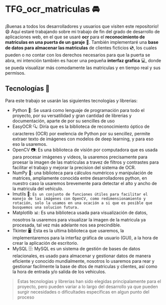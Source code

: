 # TFG_ocr_matriculas :oncoming_automobile:

¡Buenas a todos los desarrolladores y usuarios que visiten este repositorio! 😄 Aquí estaré trabajando sobre mi trabajo de fin del grado de desarrollo de aplicaciones web, en el que se usaré **ocr** para el **reconocimiento de matriculas en una puerta de un garaje** 🎥. También implementaré una **base de datos para almacenar las matriculas** de clientes ficticios 💿, los cuales pueden o no contar con los derechos necesarios para que la puerta se abra, mi intención también es hacer una pequeña **interfaz grafica** 💻, donde se pueda visualizar más comodamente las matriculas y en tiempo real y sus permisos.

## Tecnologías :iphone:

Para este trabajo se usarán las siguientes tecnologías y librerias: 

- Python 🐍: Se usará como lenguaje de programación para todo el proyecto, por su versatilidad y gran cantidad de librerias y documentación, aparte de por su sencilles de uso
- EasyOCR 🔍: Diría que es la biblioteca de reconocimiento óptico de caracteres (OCR) por exelencia de Python por su sencillez, permite extraer texto de imágenes con modelos de deep learning, y para eso eso la usaremos.
- OpenCV 📷: Es una biblioteca de visión por computadora que es usada para procesar imágenes y videos, la usaremos precisamente para proesar la imagen de las matriculas a travez de filtros y contrastes para facilitar el trabajo y mejorar la precision del sistema de OCR.
- NumPy 🔢: una biblioteca para cálculos numéricos y manipulación de matrices, ampliamente conocida entre desarrolladores python, en nuestro caso la usaremos brevemente para detectar el alto y ancho de la matricula del vehículo.
- Imutils 📏: `Es un conjunto de funciones útiles para facilitar el manejo de las imágenes con OpenCV, como redimensionamiento y rotación, solo la usamos en una ocación a si que es posible que busquemos una solucion futura.`
- Matplotlib 📊: Es una biblioteca usada para visualización de datos, nosotros la usaremos para visualizar la imagen de la matricula ya procesada, tal vez más adelante nos sea precindible.
- Tkinter 🖥️: Esta es la ultima biblioteca que usaremos, la implementaremos para la interfaz gráfica de usuario (GUI), a la hora de crear la aplicación de escritorio.
- MySQL 🗄️: MySQL es un sistema de gestión de bases de datos relacionales, es usado para almacenar y gestionar datos de manera eficiente y conocido mundialmente, nosotros lo usaremos para rear y gestionar facilmente la base de dtos de matriculas y clientes, así como la hora de entrada y/o salida de los vehiculos.

>Estas tecnologias y librerias han sido elegidas principalamente para el proyecto, pero pueden variar a lo largo del desarrollo ya que pueden surgir necesidades o dificultades especificas en algun punto del proceso
